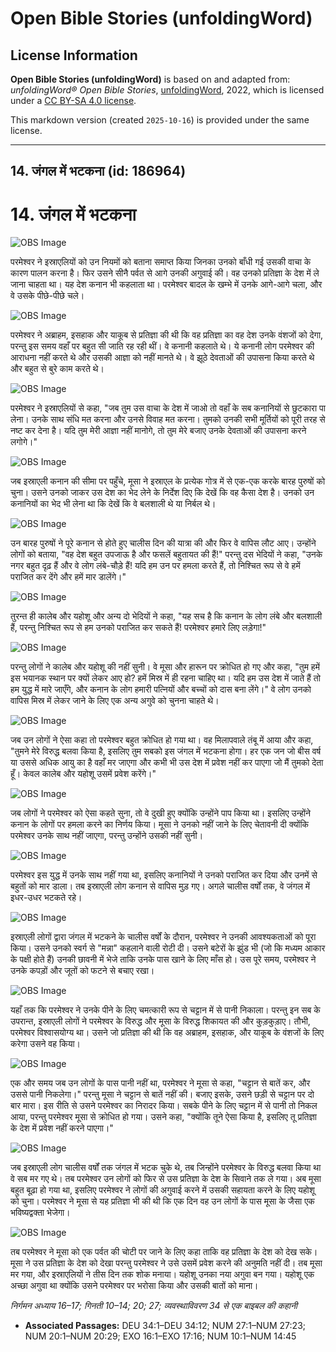 # Open Bible Stories (unfoldingWord)

## License Information

**Open Bible Stories (unfoldingWord)** is based on and adapted from: _unfoldingWord® Open Bible Stories_, [unfoldingWord](https://unfoldingword.org/utw), 2022, which is licensed under a [CC BY-SA 4.0 license](https://creativecommons.org/licenses/by-sa/4.0/legalcode.en).

This markdown version (created `2025-10-16`) is provided under the same license.



--------------------------------

## 14. जंगल में भटकना (id: 186964)

14\. जंगल में भटकना
===================

![OBS Image](https://cdn.aquifer.bible/aquifer-content/resources/UWOBS/jpg/360px/obs-en-14-01.jpg)

परमेश्वर ने इस्राएलियों को उन नियमों को बताना समाप्त किया जिनका उनको बाँधी गई उसकी वाचा के कारण पालन करना है। फिर उसने सीनै पर्वत से आगे उनकी अगुवाई की। वह उनको प्रतिज्ञा के देश में ले जाना चाहता था। यह देश कनान भी कहलाता था। परमेश्वर बादल के खम्भे में उनके आगे\-आगे चला, और वे उसके पीछे\-पीछे चले।

![OBS Image](https://cdn.aquifer.bible/aquifer-content/resources/UWOBS/jpg/360px/obs-en-14-02.jpg)

परमेश्वर ने अब्राहम, इसहाक और याकूब से प्रतिज्ञा की थी कि वह प्रतिज्ञा का वह देश उनके वंशजों को देगा, परन्तु इस समय वहाँ पर बहुत सी जाति रह रही थीं। वे कनानी कहलाते थे। ये कनानी लोग परमेश्वर की आराधना नहीं करते थे और उसकी आज्ञा को नहीं मानते थे। वे झूठे देवताओं की उपासना किया करते थे और बहुत से बुरे काम करते थे।

![OBS Image](https://cdn.aquifer.bible/aquifer-content/resources/UWOBS/jpg/360px/obs-en-14-03.jpg)

परमेश्वर ने इस्राएलियों से कहा, "जब तुम उस वाचा के देश में जाओ तो वहाँ के सब कनानियों से छुटकारा पा लेना। उनके साथ संधि मत करना और उनसे विवाह मत करना। तुमको उनकी सभी मूर्तियों को पूरी तरह से नष्ट कर देना है। यदि तुम मेरी आज्ञा नहीं मानोगे, तो तुम मेरे बजाए उनके देवताओं की उपासना करने लगोगे।"

![OBS Image](https://cdn.aquifer.bible/aquifer-content/resources/UWOBS/jpg/360px/obs-en-14-04.jpg)

जब इस्राएली कनान की सीमा पर पहुँचे, मूसा ने इस्राएल के प्रत्येक गोत्र में से एक\-एक करके बारह पुरुषों को चुना। उसने उनको जाकर उस देश का भेद लेने के निर्देश दिए कि देखें कि वह कैसा देश है। उनको उन कनानियों का भेद भी लेना था कि देखें कि वे बलशाली थे या निर्बल थे।

![OBS Image](https://cdn.aquifer.bible/aquifer-content/resources/UWOBS/jpg/360px/obs-en-14-05.jpg)

उन बारह पुरुषों ने पूरे कनान से होते हुए चालीस दिन की यात्रा की और फिर वे वापिस लौट आए। उन्होंने लोगों को बताया, "वह देश बहुत उपजाऊ है और फसलें बहुतायत की हैं!" परन्तु दस भेदियों ने कहा, "उनके नगर बहुत दृढ़ हैं और वे लोग लंबे\-चौड़े हैं! यदि हम उन पर हमला करते हैं, तो निश्चित रूप से वे हमें पराजित कर देंगे और हमें मार डालेंगे।"

![OBS Image](https://cdn.aquifer.bible/aquifer-content/resources/UWOBS/jpg/360px/obs-en-14-06.jpg)

तुरन्त ही कालेब और यहोशू और अन्य दो भेदियों ने कहा, "यह सच है कि कनान के लोग लंबे और बलशाली हैं, परन्तु निश्चित रूप से हम उनको पराजित कर सकते हैं! परमेश्वर हमारे लिए लड़ेगा!"

![OBS Image](https://cdn.aquifer.bible/aquifer-content/resources/UWOBS/jpg/360px/obs-en-14-07.jpg)

परन्तु लोगों ने कालेब और यहोशू की नहीं सुनी। वे मूसा और हारून पर क्रोधित हो गए और कहा, "तुम हमें इस भयानक स्थान पर क्यों लेकर आए हो? हमें मिस्र में ही रहना चाहिए था। यदि हम उस देश में जाते हैं तो हम युद्ध में मारे जाएँगे, और कनान के लोग हमारी पत्नियों और बच्चों को दास बना लेंगे।" वे लोग उनको वापिस मिस्र में लेकर जाने के लिए एक अन्य अगुवे को चुनना चाहते थे।

![OBS Image](https://cdn.aquifer.bible/aquifer-content/resources/UWOBS/jpg/360px/obs-en-14-08.jpg)

जब उन लोगों ने ऐसा कहा तो परमेश्वर बहुत क्रोधित हो गया था। वह मिलापवाले तंबू में आया और कहा, "तुमने मेरे विरुद्ध बलवा किया है, इसलिए तुम सबको इस जंगल में भटकना होगा। हर एक जन जो बीस वर्ष या उससे अधिक आयु का है वहाँ मर जाएगा और कभी भी उस देश में प्रवेश नहीं कर पाएगा जो मैं तुमको देता हूँ। केवल कालेब और यहोशू उसमें प्रवेश करेंगे।"

![OBS Image](https://cdn.aquifer.bible/aquifer-content/resources/UWOBS/jpg/360px/obs-en-14-09.jpg)

जब लोगों ने परमेश्वर को ऐसा कहते सुना, तो वे दुखी हुए क्योंकि उन्होंने पाप किया था। इसलिए उन्होंने कनान के लोगों पर हमला करने का निर्णय किया। मूसा ने उनको नहीं जाने के लिए चेतावनी दी क्योंकि परमेश्वर उनके साथ नहीं जाएगा, परन्तु उन्होंने उसकी नहीं सुनी।

![OBS Image](https://cdn.aquifer.bible/aquifer-content/resources/UWOBS/jpg/360px/obs-en-14-10.jpg)

परमेश्वर इस युद्ध में उनके साथ नहीं गया था, इसलिए कनानियों ने उनको पराजित कर दिया और उनमें से बहुतों को मार डाला। तब इस्राएली लोग कनान से वापिस मुड़ गए। अगले चालीस वर्षों तक, वे जंगल में इधर\-उधर भटकते रहे।

![OBS Image](https://cdn.aquifer.bible/aquifer-content/resources/UWOBS/jpg/360px/obs-en-14-11.jpg)

इस्राएली लोगों द्वारा जंगल में भटकने के चालीस वर्षों के दौरान, परमेश्वर ने उनकी आवश्यकताओं को पूरा किया। उसने उनको स्वर्ग से "मन्ना" कहलाने वाली रोटी दी। उसने बटेरों के झुंड भी (जो कि मध्यम आकार के पक्षी होते हैं) उनकी छावनी में भेजे ताकि उनके पास खाने के लिए माँस हो। उस पूरे समय, परमेश्वर ने उनके कपड़ों और जूतों को फटने से बचाए रखा।

![OBS Image](https://cdn.aquifer.bible/aquifer-content/resources/UWOBS/jpg/360px/obs-en-14-12.jpg)

यहाँ तक कि परमेश्वर ने उनके पीने के लिए चमत्कारी रूप से चट्टान में से पानी निकाला। परन्तु इन सब के उपरान्त, इस्राएली लोगों ने परमेश्वर के विरुद्ध और मूसा के विरुद्ध शिकायत की और कुड़कुड़ाए। तौभी, परमेश्वर विश्वासयोग्य था। उसने जो प्रतिज्ञा की थी कि वह अब्राहम, इसहाक, और याकूब के वंशजों के लिए करेगा उसने वह किया।

![OBS Image](https://cdn.aquifer.bible/aquifer-content/resources/UWOBS/jpg/360px/obs-en-14-13.jpg)

एक और समय जब उन लोगों के पास पानी नहीं था, परमेश्वर ने मूसा से कहा, "चट्टान से बातें कर, और उससे पानी निकलेगा।" परन्तु मूसा ने चट्टान से बातें नहीं की। बजाए इसके, उसने छड़ी से चट्टान पर दो बार मारा। इस रीति से उसने परमेश्वर का निरादर किया। सबके पीने के लिए चट्टान में से पानी तो निकल आया, परन्तु परमेश्वर मूसा से क्रोधित हो गया। उसने कहा, "क्योंकि तूने ऐसा किया है, इसलिए तू प्रतिज्ञा के देश में प्रवेश नहीं करने पाएगा।"

![OBS Image](https://cdn.aquifer.bible/aquifer-content/resources/UWOBS/jpg/360px/obs-en-14-14.jpg)

जब इस्राएली लोग चालीस वर्षों तक जंगल में भटक चुके थे, तब जिन्होंने परमेश्वर के विरुद्ध बलवा किया था वे सब मर गए थे। तब परमेश्वर उन लोगों को फिर से उस प्रतिज्ञा के देश के सिवाने तक ले गया। अब मूसा बहुत बूढ़ा हो गया था, इसलिए परमेश्वर ने लोगों की अगुवाई करने में उसकी सहायता करने के लिए यहोशू को चुना। परमेश्वर ने मूसा से यह प्रतिज्ञा भी की थी कि एक दिन वह उन लोगों के पास मूसा के जैसा एक भविष्यद्वक्ता भेजेगा।

![OBS Image](https://cdn.aquifer.bible/aquifer-content/resources/UWOBS/jpg/360px/obs-en-14-15.jpg)

तब परमेश्वर ने मूसा को एक पर्वत की चोटी पर जाने के लिए कहा ताकि वह प्रतिज्ञा के देश को देख सके। मूसा ने उस प्रतिज्ञा के देश को देखा परन्तु परमेश्वर ने उसे उसमें प्रवेश करने की अनुमति नहीं दी। तब मूसा मर गया, और इस्राएलियों ने तीस दिन तक शोक मनाया। यहोशू उनका नया अगुवा बन गया। यहोशू एक अच्छा अगुवा था क्योंकि उसने परमेश्वर पर भरोसा किया और उसकी बातों को माना।

*निर्गमन अध्याय 16–17; गिनती 10–14; 20; 27; व्यवस्थाविवरण 34 से एक बाइबल की कहानी*

* **Associated Passages:** DEU 34:1–DEU 34:12; NUM 27:1–NUM 27:23; NUM 20:1–NUM 20:29; EXO 16:1–EXO 17:16; NUM 10:1–NUM 14:45


